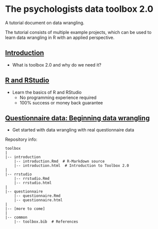 # The psychologists data toolbox 2.0

A tutorial document on data wrangling. 

The tutorial consists of multiple example projects, which can be used to learn data wrangling in R with an applied perspective. 

## [Introduction](http://mvuorre.github.io/toolbox/introduction/introduction.html)

* What is toolbox 2.0 and why do we need it?

## [R and RStudio](http://mvuorre.github.io/toolbox/rrstudio/rrstudio.html)

* Learn the basics of R and RStudio
    - No programming experience required
    - 100% success or money back guarantee

## [Questionnaire data: Beginning data wrangling](http://mvuorre.github.io/toolbox/questionnaire/questionnaire.html)

* Get started with data wrangling with real questionnaire data


Repository info:

```
toolbox
|
|-- introduction
    |-- introduction.Rmd  # R-Markdown source
    |-- introduction.html  # Introduction to Toolbox 2.0
|
|-- rrstudio
    |-- rrstudio.Rmd
    |-- rrstudio.html
|
|-- questionnaire
    |-- questionnaire.Rmd
    |-- questionnaire.html
|
|-- [more to come]
|
|-- common
    |-- toolbox.bib  # References
```

